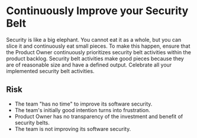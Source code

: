 # Continuously Improve your Security Belt

Security is like a big elephant. You cannot eat it as a whole, but you can slice it and continuously eat small pieces. To make this happen, ensure that the Product Owner continuously prioritizes security belt activities within the product backlog. Security belt activities make good pieces because they are of reasonable size and have a defined output. Celebrate all your implemented security belt activities.

## Risk

- The team "has no time" to improve its software security.
- The team's initially good intention turns into frustration.
- Product Owner has no transparency of the investment and benefit of security belts.
- The team is not improving its software security.
